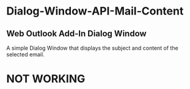 # Dialog-Window-API-Mail-Content
## Web Outlook Add-In Dialog Window

A simple Dialog Window that displays the subject and content of the selected email.

# NOT WORKING
